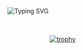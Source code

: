 
 <img align='left' src="https://readme-typing-svg.herokuapp.com?font=Fira+Code&duration=3000&pause=1000&color=green&center=true&vCenter=true&width=435&lines=Hi🖐+I'm+Arshia+Saberi😎;Front-end+Developer🧑‍💻;React+%7C+TypeScript+%7C+Redux+Expert&nbsp👨‍💻" alt="Typing SVG" />





 
[![trophy](https://github-profile-trophy.vercel.app/?username=ArshiaSaberi&theme=onedark)](https://github.com/ryo-ma/github-profile-trophy)
<svg fill="#fff" width="140" height="64" viewBox="0 0 140 64" xmlns="http://www.w3.org/2000/svg">

